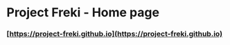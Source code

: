 # Project Freki - Home page

### [https://project-freki.github.io](https://project-freki.github.io)
